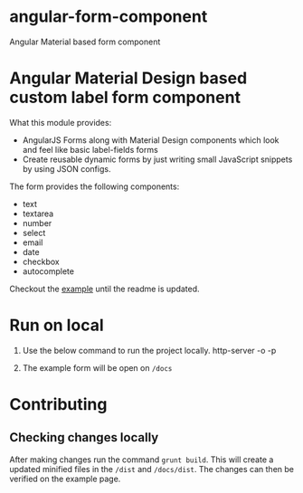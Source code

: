 # angular-form-component
Angular Material based form component

# Angular Material Design based custom label form component

What this module provides:

 * AngularJS Forms along with Material Design components which look and feel like basic label-fields forms
 * Create reusable dynamic forms by just writing small JavaScript snippets by using JSON configs.

The form provides the following components:
 * text
 * textarea
 * number
 * select
 * email
 * date
 * checkbox
 * autocomplete

Checkout the [example](https://snehilmodani.github.io/angular-form-component/) until the readme is updated.

# Run on local
1. Use the below command to run the project locally.
http-server -o -p <port-no>

2. The example form will be open on `/docs`

# Contributing

## Checking changes locally
After making changes run the command `grunt build`. This will create a updated minified files in the `/dist` and `/docs/dist`. The changes can then be verified on the example page.

